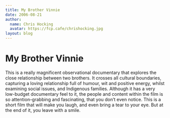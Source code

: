 ```yaml
---
title: My Brother Vinnie
date: 2006-08-21
author:
  name: Chris Hocking
  avatar: https://fcp.cafe/chrishocking.jpg
layout: blog
---
```

# My Brother Vinnie

This is a really magnificent observational documentary that explores the close relationship between two brothers. It crosses all cultural boundaries, capturing a loving relationship full of humour, wit and positive energy, whilst examining social issues, and Indigenous families. Although it has a very low-budget documentary feel to it, the people and content within the film is so attention-grabbing and fascinating, that you don’t even notice. This is a short film that will make you laugh, and even bring a tear to your eye. But at the end of it, you leave with a smile.